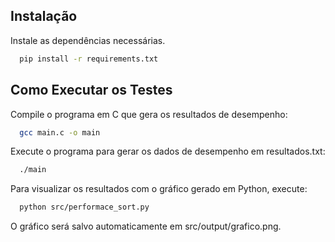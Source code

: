 
## Instalação

Instale as dependências necessárias.

```bash
  pip install -r requirements.txt
```
    
## Como Executar os Testes
Compile o programa em C que gera os resultados de desempenho:


```bash
  gcc main.c -o main
```
Execute o programa para gerar os dados de desempenho em resultados.txt:

```bash
  ./main
```
Para visualizar os resultados com o gráfico gerado em Python, execute:
```bash
  python src/performace_sort.py
```
O gráfico será salvo automaticamente em src/output/grafico.png.
